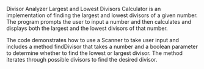 Divisor Analyzer Largest and Lowest Divisors Calculator is an implementation of finding the largest and lowest divisors of a given number. The program prompts the user to input a number and then calculates and displays both the largest and the lowest divisors of that number.

The code demonstrates how to use a Scanner to take user input and includes a method findDivisor that takes a number and a boolean parameter to determine whether to find the lowest or largest divisor. The method iterates through possible divisors to find the desired divisor.